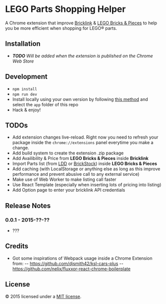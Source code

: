 # LEGO Parts Shopping Helper

A Chrome extension that improve [Bricklink](http://www.bricklink.com/) & [LEGO Bricks & Pieces](https://service.lego.com/replacementparts) to help you be more efficient when shopping for LEGO® parts.

## Installation
- _**TODO** Will be added when the extension is published on the Chrome Web Store_

## Development
- `npm install`
- `npm run dev`
- Install locally using your own version by following [this method](https://developer.chrome.com/extensions/getstarted#unpacked) and select the `app` folder of this repo
- Hack & enjoy!

## TODOs

- Add extension changes live-reload. Right now you need to refresh your package inside the `chrome://extensions` panel everytime you make a change.
- Add build system to create the extension .zip package
- Add Availibility & Price from **LEGO Bricks & Pieces** inside **Bricklink**
- Import Parts list (from [LDD](http://ldd.lego.com/) or [BrickStock](http://brickstock.patrickbrans.com/)) inside **LEGO Bricks & Pieces**
- Add caching (with LocalStorage or anything else as long as this improve performance and prevent abusive call to any external service)
- Make use of Web Worker to make listing call faster
- Use React Template (especially when inserting lots of pricing into listing)
- Add Option page to enter your bricklink API credentials

## Release Notes

### 0.0.1 - 2015-??-??

- ???

## Credits
- Got some inspirations of Webpack usage inside a Chrome Extension from: 
-- https://github.com/djsmith42/ksl-cars-plus
-- https://github.com/nelix/fluxxor-react-chrome-boilerplate

## License

© 2015 licensed under a [MIT license](http://jpsirois.mit-license.org/license.html).
